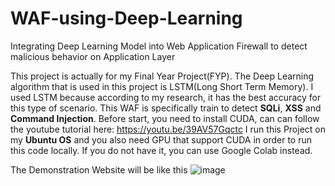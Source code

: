 # WAF-using-Deep-Learning
Integrating Deep Learning Model into Web Application Firewall to detect malicious behavior on Application Layer

This project is actually for my Final Year Project(FYP). The Deep Learning algorithm that is used in this project is LSTM(Long Short Term Memory).
I used LSTM because according to my research, it has the best accuracy for this type of scenario. This WAF is specifically train to detect **SQLi**, **XSS** and **Command Injection**. 
Before start, you need to install CUDA, can can follow the youtube tutorial here: https://youtu.be/39AV57Gqctc 
I run this Project on my **Ubuntu OS** and you also need GPU that support CUDA in order to run this code locally. If you do not have it, you can use Google Colab instead.  

The Demonstration Website will be like this
![image](https://github.com/kelanaRahsia/WAF-using-Deep-Learning/assets/137630479/ebdfe67d-c369-444e-9f24-3e6f10a8674f)
